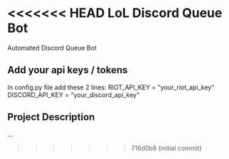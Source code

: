 <<<<<<< HEAD
LoL Discord Queue Bot
=======
Automated Discord Queue Bot

## Add your api keys / tokens
In config.py file add these 2 lines:
RIOT_API_KEY = "your_riot_api_key"
DISCORD_API_KEY = "your_discord_api_key"

## Project Description
...
>>>>>>> 716d0b8 (initial commit)
